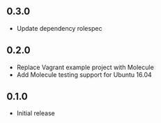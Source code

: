 ## 0.3.0

- Update dependency rolespec

## 0.2.0

- Replace Vagrant example project with Molecule
- Add Molecule testing support for Ubuntu 16.04

## 0.1.0

- Initial release
